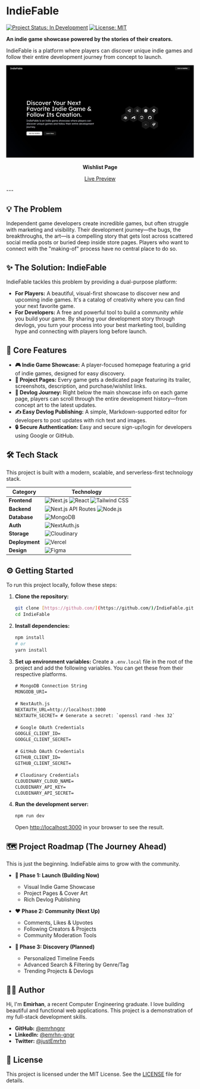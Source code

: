 # IndieFable

[![Project Status: In Development](https://img.shields.io/badge/status-in_development-yellowgreen)](https://github.com/emrhn-gngr/IndieFable)
[![License: MIT](https://img.shields.io/badge/License-MIT-blue.svg)](https://opensource.org/licenses/MIT)

**An indie game showcase powered by the stories of their creators.**

IndieFable is a platform where players can discover unique indie games and follow their entire development journey from concept to launch.

<p align="center">
    <img src="./public/wishlist.jpg" alt="Wishlist preview" width="1000" />
</p>
<p align="center"><strong>Wishlist Page</strong></p>
<p align="center"><a href="https://indie-fable.vercel.app">Live Preview</a></p>
---

## 💡 The Problem

Independent game developers create incredible games, but often struggle with marketing and visibility. Their development journey—the bugs, the breakthroughs, the art—is a compelling story that gets lost across scattered social media posts or buried deep inside store pages. Players who want to connect with the "making-of" process have no central place to do so.

## ✨ The Solution: IndieFable

IndieFable tackles this problem by providing a dual-purpose platform:

* **For Players:** A beautiful, visual-first showcase to discover new and upcoming indie games. It's a catalog of creativity where you can find your next favorite game.
* **For Developers:** A free and powerful tool to build a community *while* you build your game. By sharing your development story through devlogs, you turn your process into your best marketing tool, building hype and connecting with players long before launch.

## 🚀 Core Features

* **🎮 Indie Game Showcase:** A player-focused homepage featuring a grid of indie games, designed for easy discovery.
* **📖 Project Pages:** Every game gets a dedicated page featuring its trailer, screenshots, description, and purchase/wishlist links.
* **📜 Devlog Journey:** Right below the main showcase info on each game page, players can scroll through the entire development history—from concept art to the latest updates.
* **✍️ Easy Devlog Publishing:** A simple, Markdown-supported editor for developers to post updates with rich text and images.
* **🔒 Secure Authentication:** Easy and secure sign-up/login for developers using Google or GitHub.

## 🛠️ Tech Stack

This project is built with a modern, scalable, and serverless-first technology stack.

| Category      | Technology                                                                                                                                                                                                                       |
| ------------- | -------------------------------------------------------------------------------------------------------------------------------------------------------------------------------------------------------------------------------- |
| **Frontend** | ![Next.js](https://img.shields.io/badge/Next.js-000000?logo=nextdotjs) ![React](https://img.shields.io/badge/React-61DAFB?logo=react) ![Tailwind CSS](https://img.shields.io/badge/Tailwind_CSS-38B2AC?logo=tailwind-css)           |
| **Backend** | ![Next.js API Routes](https://img.shields.io/badge/Next.js_API-000000?logo=nextdotjs) ![Node.js](https://img.shields.io/badge/Node.js-339933?logo=nodedotjs)                                                                       |
| **Database** | ![MongoDB](https://img.shields.io/badge/MongoDB-47A248?logo=mongodb)                                                                                                                                                               |
| **Auth** | ![NextAuth.js](https://img.shields.io/badge/NextAuth.js-24292E?logo=auth0)                                                                                                                                                        |
| **Storage** | ![Cloudinary](https://img.shields.io/badge/Cloudinary-3448C5?logo=cloudinary)                                                                                                                                                     |
| **Deployment**| ![Vercel](https://img.shields.io/badge/Vercel-000000?logo=vercel)                                                                                                                                                                  |
| **Design** | ![Figma](https://img.shields.io/badge/Figma-F24E1E?logo=figma)                                                                                                                                                                    |

## ⚙️ Getting Started

To run this project locally, follow these steps:

1.  **Clone the repository:**
    ```bash
    git clone [https://github.com/](https://github.com/)/IndieFable.git
    cd IndieFable
    ```

2.  **Install dependencies:**
    ```bash
    npm install
    # or
    yarn install
    ```

3.  **Set up environment variables:**
    Create a `.env.local` file in the root of the project and add the following variables. You can get these from their respective platforms.
    ```env
    # MongoDB Connection String
    MONGODB_URI=

    # NextAuth.js
    NEXTAUTH_URL=http://localhost:3000
    NEXTAUTH_SECRET= # Generate a secret: `openssl rand -hex 32`

    # Google OAuth Credentials
    GOOGLE_CLIENT_ID=
    GOOGLE_CLIENT_SECRET=

    # GitHub OAuth Credentials
    GITHUB_CLIENT_ID=
    GITHUB_CLIENT_SECRET=

    # Cloudinary Credentials
    CLOUDINARY_CLOUD_NAME=
    CLOUDINARY_API_KEY=
    CLOUDINARY_API_SECRET=
    ```

4.  **Run the development server:**
    ```bash
    npm run dev
    ```
    Open [http://localhost:3000](http://localhost:3000) in your browser to see the result.

## 🗺️ Project Roadmap (The Journey Ahead)

This is just the beginning. IndieFable aims to grow with the community.

* **🚀 Phase 1: Launch (Building Now)**
    * Visual Indie Game Showcase
    * Project Pages & Cover Art
    * Rich Devlog Publishing

* **❤️ Phase 2: Community (Next Up)**
    * Comments, Likes & Upvotes
    * Following Creators & Projects
    * Community Moderation Tools

* **🧭 Phase 3: Discovery (Planned)**
    * Personalized Timeline Feeds
    * Advanced Search & Filtering by Genre/Tag
    * Trending Projects & Devlogs

## 👨‍💻 Author

Hi, I'm **Emirhan**, a recent Computer Engineering graduate. I love building beautiful and functional web applications. This project is a demonstration of my full-stack development skills.

* **GitHub:** [@emrhngnr](https://github.com/emrhngngr)
* **LinkedIn:** [@emrhn-gngr](https://www.linkedin.com/in/emrhn-gngr)
* **Twitter:** [@justEmrhn](https://x.com/justEmrhn)

## 📜 License

This project is licensed under the MIT License. See the [LICENSE](LICENSE) file for details.
